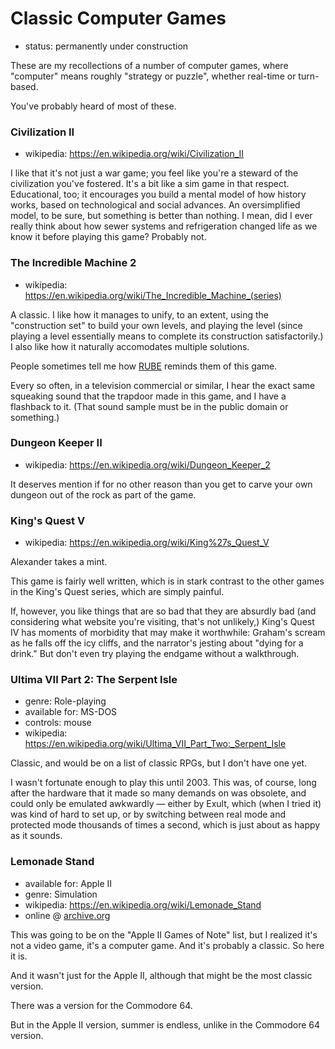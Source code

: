 Classic Computer Games
======================

*   status: permanently under construction

These are my recollections of a number of computer games, where "computer"
means roughly "strategy or puzzle", whether real-time or turn-based.

You've probably heard of most of these.

### Civilization II

*   wikipedia: https://en.wikipedia.org/wiki/Civilization_II

I like that it's not just a war game; you feel like you're a steward of the
civilization you've fostered. It's a bit like a sim game in that respect.
Educational, too; it encourages you build a mental model of how history works,
based on technological and social advances. An oversimplified model, to be
sure, but something is better than nothing. I mean, did I ever really think
about how sewer systems and refrigeration changed life as we know it before
playing this game? Probably not.

### The Incredible Machine 2

*   wikipedia: https://en.wikipedia.org/wiki/The_Incredible_Machine_(series)

A classic. I like how it manages to unify, to an extent, using the
"construction set" to build your own levels, and playing the level (since
playing a level essentially means to complete its construction satisfactorily.)
I also like how it naturally accomodates multiple solutions.

People sometimes tell me how [RUBE][] reminds them of this game.

Every so often, in a television commercial or similar, I hear the exact same
squeaking sound that the trapdoor made in this game, and I have a flashback to
it. (That sound sample must be in the public domain or something.)

[RUBE]: http://catseye.tc/node/RUBE

### Dungeon Keeper II

*   wikipedia: https://en.wikipedia.org/wiki/Dungeon_Keeper_2

It deserves mention if for no other reason than you get to carve your own
dungeon out of the rock as part of the game.

### King's Quest V

*   wikipedia: https://en.wikipedia.org/wiki/King%27s_Quest_V

Alexander takes a mint.

This game is fairly well written, which is in stark contrast to the other games
in the King's Quest series, which are simply painful.

If, however, you like things that are so bad that they are absurdly bad (and
considering what website you're visiting, that's not unlikely,) King's Quest IV
has moments of morbidity that may make it worthwhile: Graham's scream as he
falls off the icy cliffs, and the narrator's jesting about "dying for a drink."
But don't even try playing the endgame without a walkthrough.

### Ultima VII Part 2: The Serpent Isle

*   genre: Role-playing
*   available for: MS-DOS
*   controls: mouse
*   wikipedia: https://en.wikipedia.org/wiki/Ultima_VII_Part_Two:_Serpent_Isle

Classic, and would be on a list of classic RPGs, but I don't have one yet.

I wasn't fortunate enough to play this until 2003. This was, of course, long
after the hardware that it made so many demands on was obsolete, and could only
be emulated awkwardly — either by Exult, which (when I tried it) was kind of
hard to set up, or by switching between real mode and protected mode thousands
of times a second, which is just about as happy as it sounds.

### Lemonade Stand

*   available for: Apple II
*   genre: Simulation
*   wikipedia: https://en.wikipedia.org/wiki/Lemonade_Stand
*   online @ [archive.org](https://archive.org/details/a2_Lemonade_Stand_1979_Apple)

This was going to be on the "Apple II Games of Note" list, but I realized it's
not a video game, it's a computer game.  And it's probably a classic.  So here it is.

And it wasn't just for the Apple II, although that might be the most classic version.

There was a version for the Commodore 64.

But in the Apple II version, summer is endless, unlike in the Commodore 64 version.
